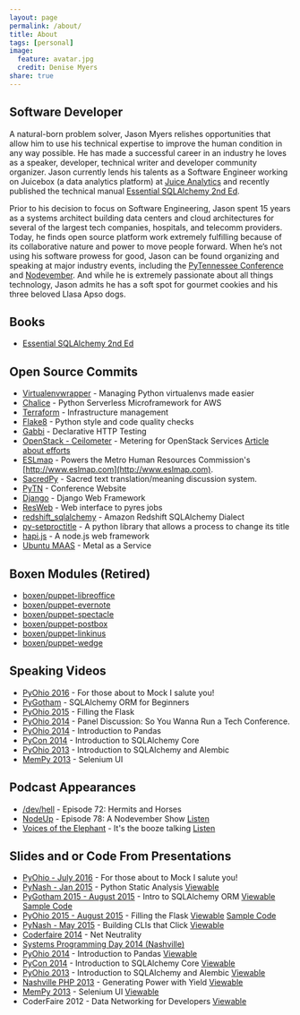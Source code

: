 ```yaml
---
layout: page
permalink: /about/
title: About
tags: [personal]
image:
  feature: avatar.jpg
  credit: Denise Myers
share: true
---
```


## Software Developer
A natural-born problem solver, Jason Myers relishes opportunities that allow him to use his technical expertise to improve the human condition in any way possible. He has made a successful career in an industry he loves as a speaker, developer, technical writer and developer community organizer. Jason currently lends his talents as a Software Engineer working on Juicebox (a data analytics platform) at [Juice Analytics](http://www.juiceanalytics.com) and recently published the technical manual [Essential SQLAlchemy 2nd Ed](http://shop.oreilly.com/product/0636920035800.do).

Prior to his decision to focus on Software Engineering, Jason spent 15 years as a systems architect building data centers and cloud architectures for several of the largest tech companies, hospitals, and telecomm providers. Today, he finds open source platform work extremely fulfilling because of its collaborative nature and power to move people forward.  When he’s not using his software prowess for good, Jason can be found organizing and speaking at major industry events, including the [PyTennessee Conference](http://www.pytennessee.org) and [Nodevember](http://www.nodevember.org).  And while he is extremely passionate about all things technology, Jason admits he has a soft spot for gourmet cookies and his three beloved Llasa Apso dogs.

## Books

* [Essential SQLAlchemy 2nd Ed](http://shop.oreilly.com/product/0636920035800.do)

## Open Source Commits

* [Virtualenvwrapper](https://bitbucket.org/virtualenvwrapper/virtualenvwrapper) - Managing Python virtualenvs made easier
* [Chalice](https://github.com/awslabs/chalice) - Python Serverless Microframework for AWS
* [Terraform](https://github.com/hashicorp/terraform) - Infrastructure management
* [Flake8](https://gitlab.com/pycqa/flake8) - Python style and code quality checks
* [Gabbi](https://github.com/cdent/gabbi) - Declarative HTTP Testing
* [OpenStack - Ceilometer](https://github.com/openstack/ceilometer) - Metering for OpenStack Services [Article about efforts](http://redhatstackblog.redhat.com/2016/01/18/ceilometer-polling-performance-improvement/)
* [ESLmap](https://github.com/mnhrc/mnhrc.github.io) - Powers the Metro Human Resources
Commission's [http://www.eslmap.com](http://www.eslmap.com).
* [SacredPy](https://github.com/reibwo/SacredPy) - Sacred text translation/meaning
discussion system.
* [PyTN](https://github.com/pytn/pytn) - Conference Website
* [Django](https://github.com/django/django) - Django Web Framework
* [ResWeb](https://github.com/Pyres/resweb) - Web interface to pyres jobs
* [redshift_sqlalchemy](https://github.com/binarydud/redshift_sqlalchemy) - Amazon Redshift SQLAlchemy Dialect
* [py-setproctitle](https://github.com/dvarrazzo/py-setproctitle) - A python library that
allows a process to change its title
* [hapi.js](https://github.com/hapijs/hapi/) - A node.js web framework
* [Ubuntu MAAS](https://maas.ubuntu.com/) - Metal as a Service

## Boxen Modules (Retired)

* [boxen/puppet-libreoffice](https://github.com/boxen/puppet-libreoffice)
* [boxen/puppet-evernote](https://github.com/boxen/puppet-evernote)
* [boxen/puppet-spectacle](https://github.com/boxen/puppet-spectacle)
* [boxen/puppet-postbox](https://github.com/boxen/puppet-postbox)
* [boxen/puppet-linkinus](https://github.com/boxen/puppet-linkinus)
* [boxen/puppet-wedge](https://github.com/boxen/puppet-wedge)

## Speaking Videos

* [PyOhio 2016](https://www.youtube.com/watch?v=lJux36gTlxY) - For those about to Mock I salute you!
* [PyGotham](http://pyvideo.org/video/3802/sqlalchemy-orm-for-beginners) - SQLAlchemy ORM for Beginners
* [PyOhio 2015](http://pyvideo.org/video/3700/filling-the-flask) - Filling the Flask
* [PyOhio 2014](http://pyvideo.org/video/2865/panel-discussion-so-you-wanna-run-a-tech-confere) - Panel Discussion: So You Wanna Run a Tech Conference.
* [PyOhio 2014](http://pyvideo.org/video/2826/introduction-to-pandas) - Introduction to Pandas
* [PyCon 2014](http://pyvideo.org/video/2654/introduction-to-sqlalchemy-core) - Introduction to SQLAlchemy Core
* [PyOhio 2013](http://pyvideo.org/video/2291/introduction-to-sqlalchemy-and-alembic-migrations) - Introduction to SQLAlchemy and Alembic
* [MemPy 2013](https://www.youtube.com/watch?v=jvBfm0q9_qk) - Selenium UI

## Podcast Appearances

* [/dev/hell](http://devhell.info/post/2016-02-26/hermits-and-horses/) - Episode 72: Hermits and Horses
* [NodeUp](http://nodeup.com/) - Episode 78: A Nodevember Show [Listen](https://soundcloud.com/nodeup/78n)
* [Voices of the Elephant](https://voicesoftheelephpant.com/) - It's the booze talking [Listen](https://voicesoftheelephpant.com/2012/10/16/its-the-booze-talking-4-the-php-community-part-1/)

## Slides and or Code From Presentations

* [PyOhio - July 2016](https://github.com/jasonamyers/pyohio2016-for-those-about-to-mock) - For those about to Mock I salute you!
* [PyNash - Jan 2015](https://github.com/jasonamyers/python-static-analysis) - Python Static Analysis [Viewable](http://www.slideshare.net/jamdatadude/python-static-analysis-tools)
* [PyGotham 2015 - August 2015](https://github.com/jasonamyers/pygotham-intro-sqlachemy-orm) - Intro to SQLAlchemy ORM [Viewable](http://www.slideshare.net/jamdatadude/introduction-to-sqlalchemy-orm) [Sample Code](https://github.com/jasonamyers/pygotham-intro-sqlalchemy-orm-code/blob/master/PyGotham%20ORM%20Intro.ipynb)
* [PyOhio 2015 - August 2015](https://github.com/jasonamyers/filling-the-flask) - Filling the Flask [Viewable](http://www.slideshare.net/jamdatadude/filling-the-flask) [Sample Code](https://github.com/jasonamyers/flaskfilled)
* [PyNash - May 2015](https://github.com/jasonamyers/pynash-click) - Building CLIs that Click [Viewable](http://www.slideshare.net/jamdatadude/building-clis-that-click)
* [Coderfaire 2014](https://github.com/jasonamyers/coderfaire-net-neutrality) - Net Neutrality
* [Systems Programming Day 2014 (Nashville)](http://www.slideshare.net/jamdatadude/spanning-tree-38011328)
* [PyOhio 2014](https://github.com/jasonamyers/pyohio-2014-pandas) - Introduction to Pandas [Viewable](http://www.slideshare.net/jamdatadude/introduction-to-pandas-37337080)
* [PyCon 2014](https://github.com/jasonamyers/pycon2014) - Introduction to SQLAlchemy Core [Viewable](http://www.slideshare.net/jamdatadude/sql-alchemy-core-an-introduction)
* [PyOhio 2013](https://github.com/jasonamyers/intro-sqlalchemy-alembic-presentation) - Introduction to SQLAlchemy and Alembic [Viewable](http://www.slideshare.net/jamdatadude/introduction-to-sqlalchemy-and-alembic-migrations)
* [Nashville PHP 2013](https://github.com/jasonamyers/php-yield-presentation) - Generating Power with Yield [Viewable](http://www.slideshare.net/jamdatadude/generating-power-with-yield)
* [MemPy 2013](https://github.com/jasonamyers/seleniumuitalk) - Selenium UI [Viewable](http://www.slideshare.net/jamdatadude/selenium-testing-16083902)
* CoderFaire 2012 - Data Networking for Developers [Viewable](http://www.slideshare.net/jamdatadude/coderfaire-data-networking-for-developers)
